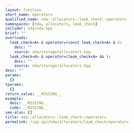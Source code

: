 ```yaml
---
layout: function
short_name: operator=
qualified_name: nda::allocators::leak_check::operator=
namespaces: [nda, allocators, leak_check]
includer: nda/nda.hpp
brief: ""
overloads:
  leak_check<A> & operator=(const leak_check<A> & ):
    desc: ""
    source: nda/storage/allocators.hpp
  leak_check<A> & operator=(leak_check<A> && ):
    desc: ""
    source: nda/storage/allocators.hpp
desc: ""
params:
  {}
tparams:
  {}
return_value: __MISSING__
example:
  desc: __MISSING__
  code: __MISSING__
see-also: []
title: nda::allocators::leak_check::operator=
permalink: /cpp-api/nda/allocators/leak_check/operator=
...
```


